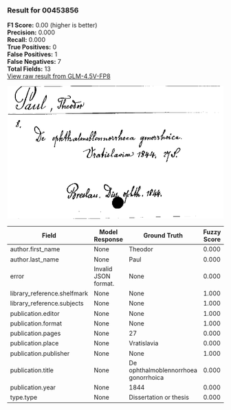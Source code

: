 ### Result for 00453856
**F1 Score:** 0.00 (higher is better)<br>**Precision:** 0.000<br>**Recall:** 0.000<br>**True Positives:** 0<br>**False Positives:** 1<br>**False Negatives:** 7<br>**Total Fields:** 13<br>[View raw result from GLM-4.5V-FP8](https://github.com/RISE-UNIBAS/humanities_data_benchmark/blob/main/results/2025-10-17/T0242/request_T0242_00453856.json)

<img src="https://github.com/RISE-UNIBAS/humanities_data_benchmark/blob/main/benchmarks/zettelkatalog/images/00453856.jpg?raw=true" alt="00453856" width="600px">

| Field | Model Response | Ground Truth | Fuzzy Score | Match |
|-------|----------------|--------------|-------------|-------|
| author.first_name | None | Theodor | 0.000 | ❌ |
| author.last_name | None | Paul | 0.000 | ❌ |
| error | Invalid JSON format. | None | 0.000 | ❌ |
| library_reference.shelfmark | None | None | 1.000 | ✅ |
| library_reference.subjects | None | None | 1.000 | ✅ |
| publication.editor | None | None | 1.000 | ✅ |
| publication.format | None | None | 1.000 | ✅ |
| publication.pages | None | 27 | 0.000 | ❌ |
| publication.place | None | Vratislavia | 0.000 | ❌ |
| publication.publisher | None | None | 1.000 | ✅ |
| publication.title | None | De ophthalmoblennorrhoea gonorrhoica | 0.000 | ❌ |
| publication.year | None | 1844 | 0.000 | ❌ |
| type.type | None | Dissertation or thesis | 0.000 | ❌ |
